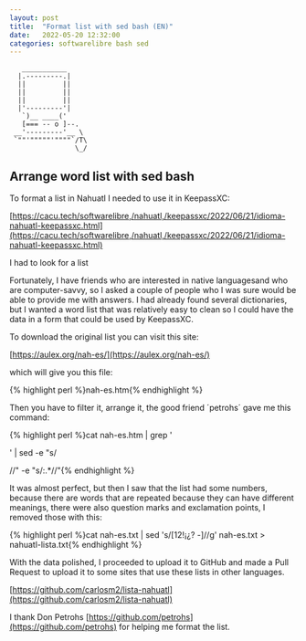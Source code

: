 ```yaml
---
layout: post
title:  "Format list with sed bash (EN)"
date:   2022-05-20 12:32:00
categories: softwarelibre bash sed
---
```


       ___________
      |.---------.|
      ||         ||
      ||         ||
      ||         ||
      |'---------'|
       `)__ ____('
       [=== -- o ]--.
     __'---------'__ \
     `""'"""""'""""`/T\
                    \_/
                    


## Arrange word list with sed bash

To format a list in Nahuatl I needed to use it in KeepassXC:

[https://cacu.tech/softwarelibre,/nahuatl,/keepassxc/2022/06/21/idioma-nahuatl-keepassxc.html](https://cacu.tech/softwarelibre,/nahuatl,/keepassxc/2022/06/21/idioma-nahuatl-keepassxc.html)

I had to look for a list

Fortunately, I have friends who are interested in native languages ​​and who are computer-savvy, so I asked a couple of people who I was sure would be able to provide me with answers. I had already found several dictionaries, but I wanted a word list that was relatively easy to clean so I could have the data in a form that could be used by KeepassXC.

To download the original list you can visit this site:

[https://aulex.org/nah-es/](https://aulex.org/nah-es/) 

which will give you this file:

{% highlight perl %}nah-es.htm{% endhighlight %}

Then you have to filter it, arrange it, the good friend ´petrohs´ gave me this command:

{% highlight perl %}cat nah-es.htm | grep '<p><span class=dict>' 
| sed -e "s/<p><span class=dict>//" -e "s/:.*//"{% endhighlight %}

It was almost perfect, but then I saw that the list had some numbers, because there are words that are repeated because they can have different meanings, there were also question marks and exclamation points, I removed those with this:

{% highlight perl %}cat nah-es.txt | sed 's/[12!¡¿? \-]//g' nah-es.txt > nahuatl-lista.txt{% endhighlight %}

With the data polished, I proceeded to upload it to GitHub and made a Pull Request to upload it to some sites that use these lists in other languages.

[https://github.com/carlosm2/lista-nahuatl](https://github.com/carlosm2/lista-nahuatl)

I thank Don Petrohs [https://github.com/petrohs](https://github.com/petrohs) for helping me format the list.

